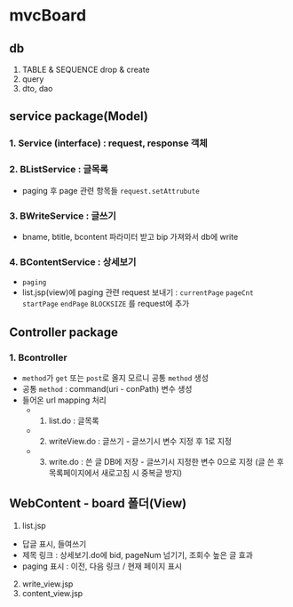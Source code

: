 # mvcBoard
## db
1. TABLE & SEQUENCE drop & create
2. query
3. dto, dao
## service package(Model)
### 1. Service (interface) : request, response 객체
### 2. BListService : 글목록 
- paging 후 page 관련 항목들 `request.setAttrubute`
### 3. BWriteService : 글쓰기
- bname, btitle, bcontent 파라미터 받고 bip 가져와서 db에 write
### 4. BContentService : 상세보기
- `paging`
- list.jsp(view)에 paging 관련 request 보내기 
: `currentPage` `pageCnt` `startPage` `endPage` `BLOCKSIZE` 를 request에 추가 

## Controller package
### 1. Bcontroller
- `method`가 `get` 또는 `post`로 올지 모르니 공통 `method` 생성
- 공통 `method` : command(uri - conPath) 변수 생성
- 들어온 url mapping 처리
  - 1. list.do : 글목록 
  - 2. writeView.do : 글쓰기 - 글쓰기시 변수 지정 후 1로 지정
  - 3. write.do : 쓴 글 DB에 저장 - 글쓰기시 지정한 변수 0으로 지정 (글 쓴 후 목록페이지에서 새로고침 시 중복글 방지)
 
## WebContent - board 폴더(View)
1. list.jsp
- 답글 표시, 들여쓰기 
- 제목 링크 : 상세보기.do에 bid, pageNum 넘기기, 조회수 높은 글 효과
- paging 표시 : 이전, 다음 링크 / 현재 페이지 표시
2. write_view.jsp
3. content_view.jsp